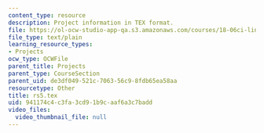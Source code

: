 ```yaml
---
content_type: resource
description: Project information in TEX format.
file: https://ol-ocw-studio-app-qa.s3.amazonaws.com/courses/18-06ci-linear-algebra-communications-intensive-spring-2004/941174c4c3fa3cd91b9caaf6a3c7badd_rs5.tex
file_type: text/plain
learning_resource_types:
- Projects
ocw_type: OCWFile
parent_title: Projects
parent_type: CourseSection
parent_uid: de3df049-521c-7063-56c9-8fdb65ea58aa
resourcetype: Other
title: rs5.tex
uid: 941174c4-c3fa-3cd9-1b9c-aaf6a3c7badd
video_files:
  video_thumbnail_file: null
---
```

